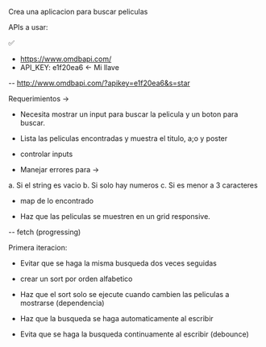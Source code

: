 Crea una aplicacion para buscar peliculas

APIs a usar:

✅

- https://www.omdbapi.com/
- API_KEY: e1f20ea6 <- Mi llave

-- http://www.omdbapi.com/?apikey=e1f20ea6&s=star

Requerimientos ->

- Necesita mostrar un input para buscar la pelicula y un boton para buscar.

- Lista las peliculas encontradas y muestra el titulo, a;o y poster

- controlar inputs

- Manejar errores para ->

a. Si el string es vacio
b. Si solo hay numeros
c. Si es menor a 3 caracteres

- map de lo encontrado

- Haz que las peliculas se muestren en un grid responsive.

-- fetch (progressing)

Primera iteracion:

- Evitar que se haga la misma busqueda dos veces seguidas

- crear un sort por orden alfabetico

- Haz que el sort solo se ejecute cuando cambien las peliculas a mostrarse (dependencia)

- Haz que la busqueda se haga automaticamente al escribir

- Evita que se haga la busqueda continuamente al escribir (debounce)

<!-- Bairesdev -->

